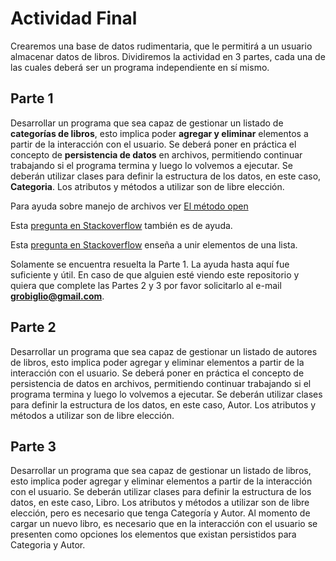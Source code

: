 # Actividad Final
Crearemos una base de datos rudimentaria, que le permitirá a un usuario almacenar datos de libros. Dividiremos la actividad en 3 partes, cada una de las cuales deberá ser un programa independiente en sí mismo.

## Parte 1
Desarrollar un programa que sea capaz de gestionar un listado de **categorías de libros**, esto implica poder **agregar y eliminar** elementos a partir de la interacción con el usuario.
Se deberá poner en práctica el concepto de **persistencia de datos** en archivos, permitiendo continuar trabajando si el programa termina y luego lo volvemos a ejecutar.
Se deberán utilizar clases para definir la estructura de los datos, en este caso, **Categoria**. Los atributos y métodos a utilizar son de libre elección. 

Para ayuda sobre manejo de archivos ver [El método open](https://docs.python.org/3/tutorial/inputoutput.html#reading-and-writing-files)

Esta [pregunta en Stackoverflow](https://stackoverflow.com/questions/44901806/python-error-message-io-unsupportedoperation-not-readable) también es de ayuda.

Esta [pregunta en Stackoverflow](https://stackoverflow.com/questions/12453580/how-to-concatenate-items-in-a-list-to-a-single-string) enseña a unir elementos de una lista.

Solamente se encuentra resuelta la Parte 1. La ayuda hasta aquí fue suficiente y útil. En caso de que alguien esté viendo este repositorio y quiera que complete las Partes 2 y 3 por favor solicitarlo al e-mail **grobiglio@gmail.com**.

## Parte 2
Desarrollar un programa que sea capaz de gestionar un listado de autores de libros, esto implica poder agregar y eliminar elementos a partir de la interacción con el usuario.
Se deberá poner en práctica el concepto de persistencia de datos en archivos, permitiendo continuar trabajando si el programa termina y luego lo volvemos a ejecutar.
Se deberán utilizar clases para definir la estructura de los datos, en este caso, Autor. Los atributos y métodos a utilizar son de libre elección. 

## Parte 3
Desarrollar un programa que sea capaz de gestionar un listado de libros, esto implica poder agregar y eliminar elementos a partir de la interacción con el usuario. Se deberán utilizar clases para definir la estructura de los datos, en este caso, Libro. Los atributos y métodos a utilizar son de libre elección, pero es necesario que tenga Categoría y Autor. Al momento de cargar un nuevo libro, es necesario que en la interacción con el usuario se presenten como opciones los elementos que existan persistidos para Categoria y Autor.
